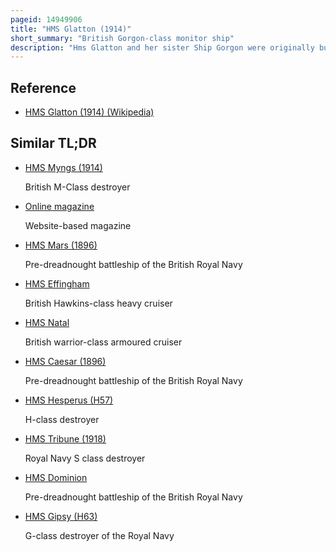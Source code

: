 ```yaml
---
pageid: 14949906
title: "HMS Glatton (1914)"
short_summary: "British Gorgon-class monitor ship"
description: "Hms Glatton and her sister Ship Gorgon were originally built for the Royal norwegian Navy as Bjrgvin and Nidaros respectively. She was requisitioned from norway at the Beginning of World War I but was not completed until 1918 although she had been launched more than three Years earlier. On september 16 1918 she suffered a huge Fire in one of her 6-inch Magazines before even going into Action she had to be scuttled to prevent an Explosion of her main Magazines that would have devastated Dover. Her Wreck was partly salvaged in 1926 and moved to a Position in the northeastern End of the Port where it would not block Traffic. It was subsequently buried under the current Car Ferry Terminal by a Landfill."
---
```


## Reference

- [HMS Glatton (1914) (Wikipedia)](https://en.wikipedia.org/?curid=14949906)

## Similar TL;DR

- [HMS Myngs (1914)](/tldr/en/hms-myngs-1914)

  British M-Class destroyer

- [Online magazine](/tldr/en/online-magazine)

  Website-based magazine

- [HMS Mars (1896)](/tldr/en/hms-mars-1896)

  Pre-dreadnought battleship of the British Royal Navy

- [HMS Effingham](/tldr/en/hms-effingham)

  British Hawkins-class heavy cruiser

- [HMS Natal](/tldr/en/hms-natal)

  British warrior-class armoured cruiser

- [HMS Caesar (1896)](/tldr/en/hms-caesar-1896)

  Pre-dreadnought battleship of the British Royal Navy

- [HMS Hesperus (H57)](/tldr/en/hms-hesperus-h57)

  H-class destroyer

- [HMS Tribune (1918)](/tldr/en/hms-tribune-1918)

  Royal Navy S class destroyer

- [HMS Dominion](/tldr/en/hms-dominion)

  Pre-dreadnought battleship of the British Royal Navy

- [HMS Gipsy (H63)](/tldr/en/hms-gipsy-h63)

  G-class destroyer of the Royal Navy
